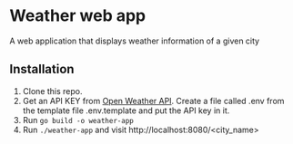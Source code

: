 # Weather web app
A web application that displays weather information of a given city
## Installation
1. Clone this repo.
2. Get an API KEY from [Open Weather API](https://openweathermap.org/). Create a file called .env from the template file .env.template and put the API key in it.
3. Run `go build -o weather-app`
4. Run `./weather-app` and visit http://localhost:8080/<city_name>